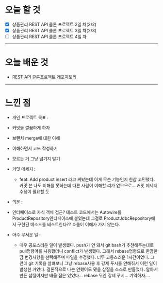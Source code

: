 # 오늘 할 것

- [x] 상품관리 REST API 클론 프로젝트 2일 차(2/2)
- [x] 상품관리 REST API 클론 프로젝트 3일 차(2/3)
- [ ] 상품관리 REST API 클론 프로젝트 4일 차

---

# 오늘 배운 것

-  [REST API 클론프로젝트 레포지토리](https://github.com/suran-kim/react-springboot-rest-api.git)

---

# 느낀 점
-  개인 프로젝트 목표 : 
  - 커밋을 깔끔하게 하자
  - 브랜치 merge에 대한 이해
  - 이해하면서 코드 작성하기 
  - 모르는 거 그냥 넘기지 말기


- 커밋 메세지 :
  -  feat: Add product insert 라고 써놨는데 이게 무슨 기능인지 한참 고민했다.
     커밋 쓴 나도 이해를 못하는데 다른 사람이 이해할 리가 없으므로... 커밋 메세지 수정이 필요할 듯 

-  의문 : 
  - 인터페이스로 자식 객체 접근? 테스트 코드에서는 Autowire를 ProductRepository인터페이스에 붙였는데
그걸로 ProductJdbcRepository에서 구현된 메소드를 테스트한다?? 흐름이 이해가 가지 않는다.

- 아주 무서운 일 : 
  - 매우 공포스러운 일이 발생했다. push가 안 돼서 git bash가 추천해주는대로 pull명령어를 사용했더니  conflict가 발생했다. 
그래서 rebase명령으로 한땀한땀 변경사항을 선택해주며 파일을 수정했다. 너무 고통스러운 1시간이었다. 
그런데 git 기록을 살펴보니 그냥 rebase사용 후 강제 푸시를 안해줘서 이런 일이 발생한 거였다. 
결론적으로 나는 안했어도 됐을 삽질을 스스로 만들었다. 
알아서 만든 삽질이지만 배울 점은 있었다... rebase 뒤엔 강제 푸시... 기억하자....  